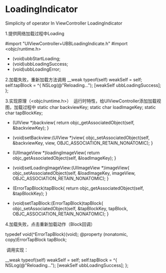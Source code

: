 # LoadingIndicator
Simplicity of operator In ViewController LoadingIndicator

1.提供网络加载过程中Loading

  #import "UIViewController+UBBLoadingIndicate.h"
  #import <objc/runtime.h>
  
- (void)ubbStartLoading;
- (void)ubbLoadingSuccess;
- (void)ubbLoadingError;

2.加载失败，重新加载方法调用
    __weak typeof(self) weakSelf = self;
    self.tapBlock = ^{
        NSLog(@"Reloading...");
        [weakSelf ubbLoadingSuccess];
    };
    
3.实现原理（<objc/runtime.h>）
  运行时特性，给UIViewController添加加载视图，加载过程中
  static char backviewKey;
  static char loadImageKey;
  static char tapBlockKey;
- (UIView *)backview{
    return objc_getAssociatedObject(self, &backviewKey);
}

- (void)setBackview:(UIView *)view{
    objc_setAssociatedObject(self, &backviewKey, view, OBJC_ASSOCIATION_RETAIN_NONATOMIC);
}

- (UIImageView *)loadingImageView{
    return objc_getAssociatedObject(self, &loadImageKey);
}

- (void)setLoadingImageView:(UIImageView *)imageView{
    objc_setAssociatedObject(self, &loadImageKey, imageView, OBJC_ASSOCIATION_RETAIN_NONATOMIC);
}

- (ErrorTapBlock)tapBlock{
    return objc_getAssociatedObject(self, &tapBlockKey);
}

- (void)setTapBlock:(ErrorTapBlock)tapBlock{
    objc_setAssociatedObject(self, &tapBlockKey, tapBlock, OBJC_ASSOCIATION_RETAIN_NONATOMIC);
}

4.加载失败，点击重新加载动作（Block回调）

  typedef void(^ErrorTapBlock)(void);
  @property (nonatomic, copy)ErrorTapBlock tapBlock;
  
  调用实现：
  
  __weak typeof(self) weakSelf = self;
    self.tapBlock = ^{
        NSLog(@"Reloading...");
        [weakSelf ubbLoadingSuccess];
    };
